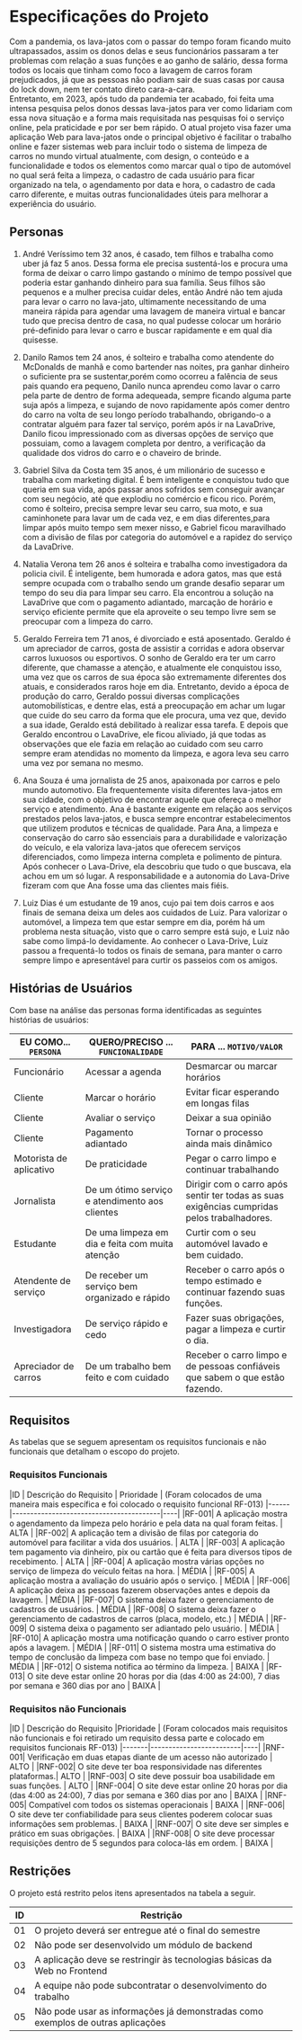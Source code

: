# Especificações do Projeto 
   
   Com a pandemia, os lava-jatos com o passar do tempo foram ficando muito ultrapassados, assim os donos delas e seus funcionários passaram a ter problemas com relação a suas funções e ao ganho de salário, dessa forma todos os locais que tinham como foco a lavagem de carros foram prejudicados, já que as pessoas não podiam sair de suas casas por causa do lock down, nem ter contato direto cara-a-cara.                     
   Entretanto, em 2023, após tudo da pandemia ter acabado, foi feita uma intensa pesquisa pelos donos dessas lava-jatos para ver como lidariam com essa nova situação e a forma mais requisitada nas pesquisas foi o serviço online, pela praticidade e por ser bem rápido. O atual projeto visa fazer uma aplicação Web para lava-jatos onde o principal objetivo é facilitar o trabalho online e fazer sistemas web para incluir todo o sistema de limpeza de carros no mundo virtual atualmente, com design, o conteúdo e a funcionalidade e todos os elementos como marcar qual o tipo de automóvel no qual será feita a limpeza, o cadastro de cada usuário para ficar organizado na tela, o agendamento por data e hora, o cadastro de cada carro diferente, e muitas outras funcionalidades úteis para melhorar a experiência do usuário.


## Personas

1. André Veríssimo tem 32 anos, é casado, tem filhos e trabalha como uber já faz 5 anos. Dessa forma ele precisa sustentá-los e procura uma forma de deixar o carro limpo gastando o mínimo de tempo possível que poderia estar ganhando dinheiro para sua família. Seus filhos são pequenos e a mulher precisa cuidar deles, então André não tem ajuda para levar o carro no lava-jato, ultimamente necessitando de uma maneira rápida para agendar uma lavagem de maneira virtual e bancar tudo que precisa dentro de casa, no qual pudesse colocar um horário pré-definido para levar o carro e buscar rapidamente e em qual dia quisesse.

2. Danilo Ramos tem 24 anos, é solteiro e trabalha como atendente do McDonalds de manhã e como bartender nas noites, pra ganhar dinheiro o suficiente pra se sustentar,porém como ocorreu a falência de seus pais quando era pequeno, Danilo nunca aprendeu como lavar o carro pela parte de dentro de forma adequeada, sempre ficando alguma parte suja após a limpeza, e sujando de novo rapidamente após comer dentro do carro na volta de seu longo período trabalhando, obrigando-o a contratar alguém para fazer tal serviço, porém após ir na LavaDrive, Danilo ficou impressionado com as diversas opções de serviço que possuiam, como a lavagem completa por dentro, a verificação da qualidade dos vidros do carro e o chaveiro de brinde.

3. Gabriel Silva da Costa tem 35 anos, é um milionário de sucesso e trabalha com marketing digital. É bem inteligente e conquistou tudo que queria em sua vida, após passar anos sofridos sem conseguir avançar com seu negócio, até que explodiu no comércio e ficou rico. Porém, como é solteiro, precisa sempre levar seu carro, sua moto, e sua caminhonete para lavar um de cada vez, e em dias diferentes,para limpar após muito tempo sem mexer nisso, e Gabriel ficou maravilhado com a divisão de filas por categoria do automóvel e a rapidez do serviço da LavaDrive.

4. Natalia Verona tem 26 anos é solteira e trabalha como investigadora da policia civil. É inteligente, bem humorada e adora gatos, mas que está sempre ocupada com o trabalho sendo um grande desafio separar um tempo do seu dia para limpar seu carro. Ela encontrou a solução na LavaDrive que com o pagamento adiantado, marcação de horário e serviço eficiente permite que ela aproveite o seu tempo livre sem se preocupar com a limpeza do carro. 

5. Geraldo Ferreira tem 71 anos, é divorciado e está aposentado. Geraldo é um apreciador de carros, gosta de assistir a corridas e adora observar carros luxuosos ou esportivos. O sonho de Geraldo era ter um carro diferente, que chamasse a atenção, e atualmente ele conquistou isso, uma vez que os carros de sua época são extremamente diferentes dos atuais, e considerados raros hoje em dia. Entretanto, devido a época de produção do carro, Geraldo possui diversas complicações automobilísticas, e dentre elas, está a preocupação em achar um lugar que cuide do seu carro da forma que ele procura, uma vez que, devido a sua idade, Geraldo está debilitado à realizar essa tarefa. E depois que Geraldo encontrou o LavaDrive, ele ficou aliviado, já que todas as observações que ele fazia em relação ao cuidado com seu carro sempre eram atendidas no momento da limpeza, e agora leva seu carro uma vez por semana no mesmo.

6. Ana Souza é uma jornalista de 25 anos, apaixonada por carros e pelo mundo automotivo. Ela frequentemente visita diferentes lava-jatos em sua cidade, com o objetivo de encontrar aquele que ofereça o melhor serviço e atendimento. Ana é bastante exigente em relação aos serviços prestados pelos lava-jatos, e busca sempre encontrar estabelecimentos que utilizem produtos e técnicas de qualidade. Para Ana, a limpeza e conservação do carro são essenciais para a durabilidade e valorização do veículo, e ela valoriza lava-jatos que oferecem serviços diferenciados, como limpeza interna completa e polimento de pintura. Após conhecer o Lava-Drive, ela descobriu que tudo o que buscava, ela achou em um só lugar. A responsabilidade e a autonomia do Lava-Drive fizeram com que Ana fosse uma das clientes mais fiéis.

7. Luiz Dias é um estudante de 19 anos, cujo pai tem dois carros e aos finais de semana deixa um deles aos cuidados de Luiz. Para valorizar o automóvel, a limpeza tem que estar sempre em dia, porém há um problema nesta situação, visto que o carro sempre está sujo, e Luiz não sabe como limpá-lo devidamente. Ao conhecer o Lava-Drive, Luiz passou a frequentá-lo todos os finais de semana, para manter o carro sempre limpo e apresentável para curtir os passeios com os amigos.

## Histórias de Usuários 

Com base na análise das personas forma identificadas as seguintes histórias de usuários:

|EU COMO... `PERSONA`| QUERO/PRECISO ... `FUNCIONALIDADE` |PARA ... `MOTIVO/VALOR`                 |
|--------------------|------------------------------------|----------------------------------------|
|Funcionário         | Acessar a agenda                   | Desmarcar ou marcar horários           |
|Cliente             | Marcar o horário                   | Evitar ficar esperando em longas filas |
|Cliente             | Avaliar o serviço                  | Deixar a sua opinião                   |
|Cliente             | Pagamento adiantado                | Tornar o processo ainda mais dinâmico  |
|Motorista de aplicativo| De praticidade                  | Pegar o carro limpo e continuar trabalhando  |
|Jornalista          | De um ótimo serviço e atendimento aos clientes | Dirigir com o carro após sentir ter todas as suas exigências cumpridas pelos trabalhadores.|
|Estudante           | De uma limpeza em dia e feita com muita atenção | Curtir com o seu automóvel lavado e bem cuidado.  |
|Atendente de serviço| De receber um serviço bem organizado e rápido   | Receber o carro após o tempo estimado e continuar fazendo suas funções. |
|Investigadora       | De serviço rápido e cedo            | Fazer suas obrigações, pagar a limpeza e curtir o dia.  |
|Apreciador de carros| De um trabalho bem feito e com cuidado| Receber o carro limpo e de pessoas confiáveis que sabem o que estão fazendo.  |


## Requisitos

As tabelas que se seguem apresentam os requisitos funcionais e não funcionais que detalham o escopo do projeto.

### Requisitos Funcionais

|ID    | Descrição do Requisito  | Prioridade | (Foram colocados de uma maneira mais específica e foi colocado o requisito funcional RF-013)
|------|-----------------------------------------|----|
|RF-001| A aplicação mostra o agendamento da limpeza pelo horário e pela data na qual foram feitas. | ALTA | 
|RF-002| A aplicação tem a divisão de filas por categoria do automóvel para facilitar a vida dos usuários. | ALTA |
|RF-003| A aplicação tem pagamento via dinheiro, pix ou cartão que é feita para diversos tipos de recebimento. | ALTA |
|RF-004| A aplicação mostra várias opções no serviço de limpeza do veículo feitas na hora. | MÉDIA |
|RF-005| A aplicação mostra a avaliação do usuário após o serviço. | MÉDIA |
|RF-006| A aplicação deixa as pessoas fazerem observações antes e depois da lavagem. | MÉDIA |
|RF-007| O sistema deixa fazer o gerenciamento de cadastros de usuários. | MÉDIA |
|RF-008| O sistema deixa fazer o gerenciamento de cadastros de carros (placa, modelo, etc.) | MÉDIA |
|RF-009| O sistema deixa o pagamento ser adiantado pelo usuário. | MÉDIA |
|RF-010| A aplicação mostra  uma notificação quando o carro estiver pronto após a lavagem. | MÉDIA |
|RF-011| O sistema mostra uma estimativa do tempo de conclusão da limpeza com base no tempo que foi enviado. | MÉDIA |
|RF-012| O sistema notifica ao término da limpeza. | BAIXA |
|RF-013| O site deve estar online 20 horas por dia (das 4:00 as 24:00), 7 dias por semana e 360 dias por ano | BAIXA | 
### Requisitos não Funcionais

|ID     | Descrição do Requisito  |Prioridade | (Foram colocados mais requisitos não funcionais e foi retirado um requisito dessa parte e colocado em requisitos funcionais RF-013)
|-------|-------------------------|----|
|RNF-001| Verificação em duas etapas diante de um acesso não autorizado | ALTO |
|RNF-002| O site deve ter boa responsividade nas diferentes plataformas.| ALTO |
|RNF-003| O site deve possuir boa usabilidade em suas funções. | ALTO |
|RNF-004| O site deve estar online 20 horas por dia (das 4:00 as 24:00), 7 dias por semana e 360 dias por ano | BAIXA | 
|RNF-005| Compatível com todos os sistemas operacionais | BAIXA |
|RNF-006| O site deve ter confiabilidade para seus clientes poderem colocar suas informações sem problemas. | BAIXA |
|RNF-007| O site deve ser simples e prático em suas obrigações. | BAIXA |
|RNF-008| O site deve processar requisições dentro de 5 segundos para coloca-lás em ordem. | BAIXA |

## Restrições 

O projeto está restrito pelos itens apresentados na tabela a seguir.

|ID| Restrição                                             |
|--|-------------------------------------------------------|
|01| O projeto deverá ser entregue até o final do semestre |
|02| Não pode ser desenvolvido um módulo de backend        |
|03| A aplicação deve se restringir às tecnologias básicas da Web no Frontend |
|04| A equipe não pode subcontratar o desenvolvimento do trabalho |
|05| Não pode usar as informações já demonstradas como exemplos de outras aplicações |



